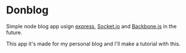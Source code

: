 # Donblog

Simple node blog app usign [express](http://expressjs.com), [Socket.io](http://socket.io) and [Backbone.js](http://documentcloud.github.com/backbone) in the future.

This app it's made for my personal blog and I'll make a tutorial with this.